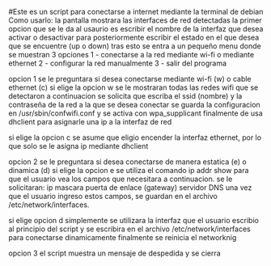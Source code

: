 #Este es un script para conectarse a internet mediante la terminal de debian
Como usarlo:
la pantalla mostrara las interfaces de red detectadas
la primer opcion que se le da al usaurio es escribir el nombre de la interfaz que desea activar o desactivar para posteriormente escribir el estado en el que desea que se encuentre (up o down)
tras esto se entra a un pequeño menu donde se muestran 3 opciones
1 - conectarse a la red mediante wi-fi o mediante ethernet
2 - configurar la red manualmente
3 - salir del programa

opcion 1
se le preguntara si desea conectarse mediante wi-fi (w) o cable ethernet (c)
si elige la opcion w se le mostraran todas las redes wifi que se detectaron
a continuacion se solicita que escriba el ssid (nombre) y la contraseña de la red a la que se desea conectar
se guarda la configuracion en /usr/sbin/confwifi.conf
y se activa con wpa_supplicant
finalmente de usa dhclient para asignarle una ip a la interfaz de red

si elige la opcion c
se asume que eligio encender la interfaz ethernet, por lo que solo se le asigna ip mediante dhclient

opcion 2
se le preguntara si desea conectarse de manera estatica (e) o dinamica (d)
si elige la opcion e
se utiliza el comando ip addr show para que el usuario vea los campos que necesitara a continuacion.
se le solicitaran:
ip
mascara
puerta de enlace (gateway)
servidor DNS
una vez que el usuario ingreso estos campos, se guardan en el archivo /etc/network/interfaces.

si elige opcion d
simplemente se utilizara la interfaz que el usuario escribio al principio del script y se escribira en el archivo /etc/network/interfaces para conectarse dinamicamente
finalmente se reinicia el networknig 

opcion 3
el script muestra un mensaje de despedida y se cierra

